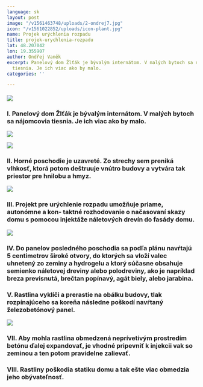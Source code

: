 ```yaml
---
language: sk
layout: post
image: "/v1561463748/uploads/2-ondrej7.jpg"
icon: "/v1561022852/uploads/icon-plant.jpg"
name: Projek urýchlenia rozpadu
title: projek-urychlenia-rozpadu
lat: 48.207042
lon: 19.355907
author: Ondřej Vaněk
excerpt: Panelový dom Žlťák je bývalým internátom. V malých bytoch sa nájomcovia
  tiesnia. Je ich viac ako by malo.
categories: ''

---
```

#### ![](https://res.cloudinary.com/dhxmg9p4i/image/upload/c_scale,w_740/v1561463311/uploads/2-ondrej.jpg)

### I. Panelový dom Žlťák je bývalým internátom. V malých bytoch sa nájomcovia tiesnia. Je ich viac ako by malo.

![](https://res.cloudinary.com/dhxmg9p4i/image/upload/c_scale,w_740/v1561463458/uploads/2-ondrej3.jpg)

![](https://res.cloudinary.com/dhxmg9p4i/image/upload/c_scale,w_740/v1561463529/uploads/2-ondrej4.jpg)

### II. Horné poschodie je uzavreté. Zo strechy sem preniká vlhkosť, ktorá potom deštruuje vnútro budovy a vytvára tak priestor pre hnilobu a hmyz.

![](https://res.cloudinary.com/dhxmg9p4i/image/upload/c_scale,w_740/v1561463599/uploads/2-ondrej5.jpg)

### III. Projekt pre urýchlenie rozpadu umožňuje priame, autonómne a kon- taktné rozhodovanie o načasovaní skazy domu s pomocou injektáže náletových drevín do fasády domu.

![](https://res.cloudinary.com/dhxmg9p4i/image/upload/c_scale,w_740/v1561463700/uploads/2-ondrej6.jpg)

### IV. Do panelov posledného poschodia sa podľa plánu navŕtajú 5 centimetrov široké otvory, do ktorých sa vloží valec uhnetený zo zeminy a hydrogelu a ktorý súčasne obsahuje semienko náletovej dreviny alebo polodreviny, ako je napríklad breza previsnutá, brečtan popínavý, agát biely, alebo jarabina.

### V. Rastlina vyklíči a prerastie na obálku budovy, tlak rozpínajúceho sa koreňa následne poškodí navŕtaný železobetónový panel.

![](https://res.cloudinary.com/dhxmg9p4i/image/upload/c_scale,w_740/v1561463748/uploads/2-ondrej7.jpg)

### VII. Aby mohla rastlina obmedzená neprívetivým prostredím betónu ďalej expandovať, je vhodné pripevniť k injekcii vak so zeminou a ten potom pravidelne zalievať.

### VIII. Rastliny poškodia statiku domu a tak ešte viac obmedzia jeho obývateľnosť.